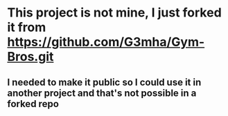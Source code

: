 # This project is not mine, I just forked it from https://github.com/G3mha/Gym-Bros.git
## I needed to make it public so I could use it in another project and that's not possible in a forked repo